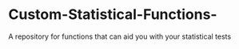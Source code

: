 # Custom-Statistical-Functions-
A repository for functions that can aid you with your statistical tests
